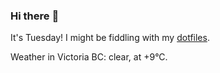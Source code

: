 ### Hi there :wave:

It's Tuesday! I might be fiddling with my [dotfiles](https://github.com/bewuethr/dotfiles).

Weather in Victoria BC: clear, at +9°C.
